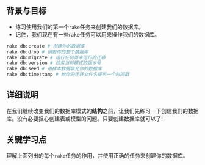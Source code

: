 ## 背景与目标

- 练习使用我们的第一个`rake`任务来创建我们的数据库。
- 记住，我们现在有一些rake任务可以用来操作我们的数据库。

```bash
rake db:create # 创建你的数据库
rake db:drop # 销毁你的整个数据库
rake db:migrate # 运行任何尚未运行的迁移
rake db:version # 检索当前模式的版本号
rake db:seed # 用样本数据填充你的数据库
rake db:timestamp # 给你的迁移文件名提供一个时间戳
```

## 详细说明

在我们继续改变我们的数据库模式的**结构**之前，让我们先练习一下创建我们的数据库。没有必要担心创建表或模型的问题。只要创建数据库就可以了!

## 关键学习点

理解上面列出的每个`rake`任务的作用，并使用正确的任务来创建你的数据库。
